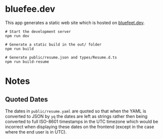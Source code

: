 # bluefee.dev

This app generates a static web site which is hosted on [bluefeet.dev](https://bluefeet.dev).

```shell
# Start the development server
npm run dev

# Generate a static build in the out/ folder
npm run build

# Generate public/resume.json and types/Resume.d.ts
npm run build-resume
```

# Notes

## Quoted Dates

The dates in `public/resume.yaml` are quoted so that when the YAML is converted to JSON by `yq` the dates are left as strings rather then being converted to full ISO-8601 timestamps in the UTC timezone which would be incorrect when displaying these dates on the frontend (except in the case where the end user is in UTC).
